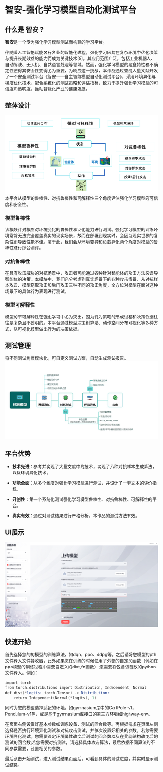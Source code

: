 # 智安-强化学习模型自动化测试平台

## 什么是 智安 ?

**智安**是一个专为强化学习模型测试而构建的学习平台。

伴随着人工智能赋能各行各业的智能化进程，强化学习因其在复杂环境中优化决策与提升长期效益的能力而成为关键技术[9]。其应用范围广泛，包括工业机器人、自动驾驶、无人机、自然语言处理等领域。然而，强化学习模型的黑盒特性和不确定性使得其安全性变得尤为重要，为响应这一挑战，本作品通过查阅大量文献开发了一个安全测试平台《智安——自主智能模型自动化测试平台》，采用环境异化与梯度优化技术，配合系统化的测试策略和评估指标，致力于提升强化学习模型的可信度和透明度，推动智能化产业的健康发展。

## 整体设计

![整体设计](pic/frame.png "整体思路")
本平台从模型的鲁棒性、对抗鲁棒性和可解释性三个角度评估强化学习模型的可信度和安全性。

### 模型鲁棒性

该模块针对模型对环境变化的鲁棒性和泛化能力进行测试。强化学习模型的训练环境常常无法完全覆盖真实的现实场景，故而在部署到现实时，会因为现实世界的复杂性而导致性能不佳。鉴于此，我们会从环境变异和负载异化两个角度对模型的鲁棒性进行综合测评。

### 对抗鲁棒性

在具有攻击威胁的对抗场景中，攻击者可能通过各种针对智能体的攻击方法来误导智能体的决策。本模块中，我们充分考虑到真实场景下的各种攻击情景，从对抗样本攻击、模型窃取攻击和后门攻击三种不同的攻击角度，全方位对模型在面对这种场景下的具体行为表现进行测试。

### 模型可解释性

模型的不可解释性在强化学习中尤为突出，因为行为策略的形成过程和决策依据往往是复杂且不透明的。本平台通过模型决策树算法、动作空间分布可视化等多种方式，以可视化模型做出行为的决策依据。

## 测试管理

将不同测试角度模块化，可自定义测试方案，自动生成测试报告。
![测试管理](pic/test_manage.png "测试管理")

## 平台优势

- **技术先进**：参考并实现了大量文献中的技术，实现了八种对抗样本生成算法，以及环境异化技术。

- **功能全面**：从多个维度对强化学习模型进行测试，并设计了一套文本的评价指标。

- **开创性**：第一个系统化测试强化学习模型鲁棒性、对抗鲁棒性、可解释性的平台。

- **真实有效**：通过对测试结果进行严格分析，本作品的测试方法有效。

## UI展示

![UI展示](pic/test_UI.png "UI展示")

## 快速开始

首先选择您的的模型的训练算法，如dqn、ppo、ddpg等。之后请将您模型的pth文件传入文件接收器，此外如果您在训练的时候使用了外部的自定义函数（例如在ppo模型的训练过程中需要自定义的dist_fn函数） 您需要将包含该函数的python文件传入。例如：

```S
import torch
from torch.distributions import Distribution, Independent, Normal
def dist(*logits: torch.Tensor) -> Distribution:
    return Independent(Normal(*logits), 1)
```

同时为您的模型选择适配的环境，如gymnasium库中的CartPole-v1，Pendulum-v1等，或是基于gymnasium库接口的第三方环境如highway-env。

在页面右侧设置好基本参数如训练设备、测试的回合数等。再根据需求在页面左侧选择是否执行环境异化测试和对抗攻击测试，并依次设置好相关的参数。若您需要环境异化测试，您需要设定环境属性改变后测试的回合数以及在奖励结构改变后的测试的回合数;若您需要对抗测试，请选择具体攻击算法，最后依据不同算法的不同参数需要，设置相关的参数。

最后点击开始测试，进入测试结果页面后，可看到具体的测试进度，并实时显示测试结果。
